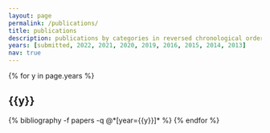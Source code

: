 ```yaml
---
layout: page
permalink: /publications/
title: publications
description: publications by categories in reversed chronological order. generated by jekyll-scholar.
years: [submitted, 2022, 2021, 2020, 2019, 2016, 2015, 2014, 2013]
nav: true
---
```


<div class="publications">

{% for y in page.years %}
  <h2 class="year">{{y}}</h2>
  {% bibliography -f papers -q @*[year={{y}}]* %}
{% endfor %}

</div>
